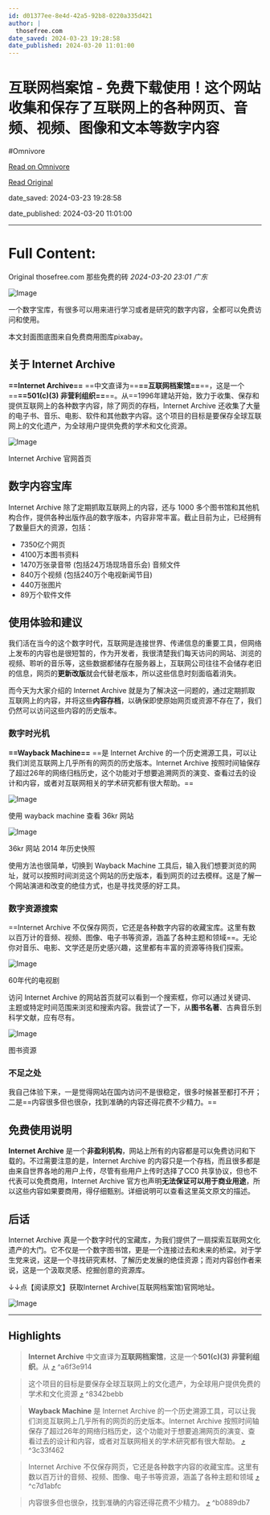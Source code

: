 ```yaml
---
id: d01377ee-8e4d-42a5-92b8-0220a335d421
author: |
  thosefree.com
date_saved: 2024-03-23 19:28:58
date_published: 2024-03-20 11:01:00
---
```


# 互联网档案馆 - 免费下载使用！这个网站收集和保存了互联网上的各种网页、音频、视频、图像和文本等数字内容
#Omnivore

[Read on Omnivore](https://omnivore.app/me/-18e6da56071)

[Read Original](https://mp.weixin.qq.com/s/-qCmmbHFu1QLocvSpFBlvQ)

date_saved: 2024-03-23 19:28:58

date_published: 2024-03-20 11:01:00

--- 

# Full Content: 

Original  thosefree.com  那些免费的砖 _2024-03-20 23:01_ _广东_ 

![Image](https://proxy-prod.omnivore-image-cache.app/720x405,sOfVezSTjs-z9jxdy9JKDSnIecXIUBoN0oQA3NcUy9U8/https://mmbiz.qpic.cn/sz_mmbiz_jpg/zSxQQIiaarqFAU9hKVzqR4j1y9sDh8yKic0CHR2zuEd1TtS4Q5iaRWVkAIEFCATcoqaBrdPnFHqh5pc2KcvejB0SA/640?wx_fmt=jpeg)

一个数字宝库，有很多可以用来进行学习或者是研究的数字内容，全都可以免费访问和使用。

本文封面图底图来自免费商用图库pixabay。

## 关于 Internet Archive

**==Internet Archive==** ==中文直译为==**==互联网档案馆==**==，这是一个==**==501(c)(3) 非营利组织==**==。从==1996年建站开始，致力于收集、保存和提供互联网上的各种数字内容，除了网页的存档，Internet Archive 还收集了大量的电子书、音乐、电影、软件和其他数字内容。这个项目的目标是要保存全球互联网上的文化遗产，为全球用户提供免费的学术和文化资源。

![Image](https://proxy-prod.omnivore-image-cache.app/880x655,sQ4EWhv6EX8oUd8TG_I1g65SPxnwE8gChk4WGrlbuI1I/https://mmbiz.qpic.cn/sz_mmbiz_jpg/zSxQQIiaarqFAU9hKVzqR4j1y9sDh8yKicyhFZJcEEqxOC8iaZEnaK0JxpTrEYuKh4C5eHxtAL4w7OgUPz6Gy8UibA/640)

Internet Archive 官网首页

## 数字内容宝库

Internet Archive 除了定期抓取互联网上的内容，还与 1000 多个图书馆和其他机构合作，提供各种出版作品的数字版本，内容非常丰富。截止目前为止，已经拥有了数量巨大的资源，包括：

* 7350亿个网页
* 4100万本图书资料
* 1470万张录音带 (包括24万场现场音乐会) 音频文件
* 840万个视频 (包括240万个电视新闻节目)
* 440万张图片
* 89万个软件文件

## 使用体验和建议

我们活在当今的这个数字时代，互联网是连接世界、传递信息的重要工具，但网络上发布的内容也是很短暂的，作为开发者，我很清楚我们每天访问的网站、浏览的视频、聆听的音乐等，这些数据都储存在服务器上，互联网公司往往不会储存老旧的信息，网页的**更新改版**就会代替老版本，所以这些信息时刻面临着消失。

而今天为大家介绍的 Internet Archive 就是为了解决这一问题的，通过定期抓取互联网上的内容，并将这些**内容存档**，以确保即使原始网页或资源不存在了，我们仍然可以访问这些内容的历史版本。

### 数字时光机

**==Wayback Machine==** ==是 Internet Archive 的一个历史溯源工具，可以让我们浏览互联网上几乎所有的网页的历史版本。Internet Archive 按照时间轴保存了超过26年的网络归档历史，这个功能对于想要追溯网页的演变、查看过去的设计和内容，或者对互联网相关的学术研究都有很大帮助。==

![Image](https://proxy-prod.omnivore-image-cache.app/880x650,sXCYnv_ZPz8UEyXDz6tYMQUPDeiYdWEB_K4TayEKzJFg/https://mmbiz.qpic.cn/sz_mmbiz_jpg/zSxQQIiaarqFAU9hKVzqR4j1y9sDh8yKicZEnyYoYLYVmAg5BibyLKW8te9LCrTsSjQ6Sbm06mNPsGOg6G3K2t3bQ/640)

使用 wayback machine 查看 36kr 网站

![Image](https://proxy-prod.omnivore-image-cache.app/880x658,s5rGcG60_4EeKVzhAN01sH5Z8uEjHr5EzAj9YjMtjMSA/https://mmbiz.qpic.cn/sz_mmbiz_jpg/zSxQQIiaarqFAU9hKVzqR4j1y9sDh8yKicKQAryYuJNnCYW9XofgD721lGyMZo7OfWIONwV7uok6wmBzUvQ9sgKA/640)

36kr 网站 2014 年历史快照

使用方法也很简单，切换到 Wayback Machine 工具后，输入我们想要浏览的网址，就可以按照时间浏览这个网站的历史版本，看到网页的过去模样。这是了解一个网站演进和改变的绝佳方式，也是寻找灵感的好工具。

### 数字资源搜索

==Internet Archive 不仅保存网页，它还是各种数字内容的收藏宝库。这里有数以百万计的音频、视频、图像、电子书等资源，涵盖了各种主题和领域==。无论你对音乐、电影、文学还是历史感兴趣，这里都有丰富的资源等待我们探索。

![Image](https://proxy-prod.omnivore-image-cache.app/880x655,suCCLYHiT4FldubPKW_A_siJopQi9wHsQj3MIpszelUE/https://mmbiz.qpic.cn/sz_mmbiz_jpg/zSxQQIiaarqFAU9hKVzqR4j1y9sDh8yKicWxQOwSsAnl0icB3hjDO5CMico2HPmWNbL8PYz1vjG5JGGBEU11yyCD2w/640)

60年代的电视剧

访问 Internet Archive 的网站首页就可以看到一个搜索框，你可以通过关键词、主题或特定时间范围来浏览和搜索内容。我尝试了一下，从**图书名著**、古典音乐到科学文献，应有尽有。

![Image](https://proxy-prod.omnivore-image-cache.app/880x655,seSk871u1dTt-jvD34qwBXsZwuyupgQgZs3aBzcsl7x0/https://mmbiz.qpic.cn/sz_mmbiz_jpg/zSxQQIiaarqFAU9hKVzqR4j1y9sDh8yKic2CdHVMQ84XBHcXkPcEe6mibCHoXT1lDNfwBf4DcXvxXGxIAmRmpOPjQ/640)

图书资源

### 不足之处

我自己体验下来，一是觉得网站在国内访问不是很稳定，很多时候甚至都打不开；二是==内容很多但也很杂，找到准确的内容还得花费不少精力。==

## 免费使用说明

**Internet Archive** 是一个**非盈利机构**，网站上所有的内容都是可以免费访问和下载的。不过需要注意的是，Internet Archive 的内容只是一个存档，而且很多都是由来自世界各地的用户上传，尽管有些用户上传时选择了CC0 共享协议，但也不代表可以免费商用，Internet Archive 官方也声明**无法保证可以用于商业用途**，所以这些内容如果要商用，得仔细甄别。详细说明可以查看这里英文原文的描述。

## 后话

Internet Archive 真是一个数字时代的宝藏库，为我们提供了一扇探索互联网文化遗产的大门。它不仅是一个数字图书馆，更是一个连接过去和未来的桥梁。对于学生党来说，这是一个寻找研究素材、了解历史发展的绝佳资源；而对内容创作者来说，这是一个汲取灵感、挖掘创意的资源库。

↓↓点【阅读原文】获取Internet Archive(互联网档案馆)官网地址。

![Image](https://proxy-prod.omnivore-image-cache.app/0x0,sJICtkJcSMYoMu77oHtlaAqOntgfvhQapCLSf3Awfx4c/https://mmbiz.qpic.cn/mmbiz_png/zSxQQIiaarqHic0rNYquuLYQnqGSLUxXELNtISicjawZQG9Jwy3TtnoV1OI3KhKCbJtp2t3WyqJr6iasibloeBDhxug/640?wx_fmt=png) 

---

## Highlights

> **Internet Archive** 中文直译为**互联网档案馆**，这是一个**501(c)(3) 非营利组织**。从 [⤴️](https://omnivore.app/me/-18e6da56071#a6f3e914-deaf-4aba-a1b0-b81f30d0b35d)  ^a6f3e914

> 这个项目的目标是要保存全球互联网上的文化遗产，为全球用户提供免费的学术和文化资源 [⤴️](https://omnivore.app/me/-18e6da56071#8342bebb-6070-4469-9da6-e2c772007f39)  ^8342bebb

> **Wayback Machine** 是 Internet Archive 的一个历史溯源工具，可以让我们浏览互联网上几乎所有的网页的历史版本。Internet Archive 按照时间轴保存了超过26年的网络归档历史，这个功能对于想要追溯网页的演变、查看过去的设计和内容，或者对互联网相关的学术研究都有很大帮助。 [⤴️](https://omnivore.app/me/-18e6da56071#3c33f462-0b6c-4e08-a99c-3c8f65c0d444)  ^3c33f462

> Internet Archive 不仅保存网页，它还是各种数字内容的收藏宝库。这里有数以百万计的音频、视频、图像、电子书等资源，涵盖了各种主题和领域 [⤴️](https://omnivore.app/me/-18e6da56071#c7d1abfc-8e9c-4676-98d7-1920e52bd4d2)  ^c7d1abfc

> 内容很多但也很杂，找到准确的内容还得花费不少精力。 [⤴️](https://omnivore.app/me/-18e6da56071#b0889db7-b14d-4666-aaa8-02b0ef28f465)  ^b0889db7

